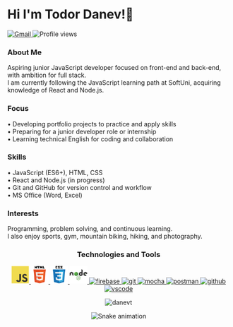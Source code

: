 <h1 align="left">Hi I'm Todor Danev!👋</h1>
<p align="left">
  <!-- LinkedIn Badge  -->
  <!--
  <a href="https://www.linkedin.com/in/yourprofile/">
    <img src="https://img.shields.io/badge/-LinkedIn-blue?style=flat&logo=Linkedin&logoColor=white" alt="LinkedIn" />
  </a>
  -->
  <!-- Gmail Badge -->
  <a href="mailto:danevtm@gmail.com">
    <img src="https://img.shields.io/badge/-Gmail-c14438?style=flat&logo=Gmail&logoColor=white" alt="Gmail" />
  </a>
  <!-- Profile Views Badge (зелено) -->
  <img src="https://komarev.com/ghpvc/?username=danevt&label=Profile%20views&color=green&style=flat" alt="Profile views" />
</p>



<h3 align="left">About Me</h3>
<p align="left">
  Aspiring junior JavaScript developer focused on front-end and back-end, with ambition for full stack.<br>
  I am currently following the JavaScript learning path at SoftUni, acquiring knowledge of React and Node.js.
</p>

<h3 align="left">Focus</h3>
<p align="left">
  • Developing portfolio projects to practice and apply skills<br>
  • Preparing for a junior developer role or internship<br>
  • Learning technical English for coding and collaboration
</p>

<h3 align="left">Skills</h3>
<p align="left">
  • JavaScript (ES6+), HTML, CSS<br>
  • React and Node.js (in progress)<br>
  • Git and GitHub for version control and workflow<br>
  • MS Office (Word, Excel)
</p>

<h3 align="left">Interests</h3>
<p align="left">
  Programming, problem solving, and continuous learning.<br>
  I also enjoy sports, gym, mountain biking, hiking, and photography.
</p>

<h3 align="center">Technologies and Tools</h3>
<p align="center">
  <a href="https://developer.mozilla.org/en-US/docs/Web/JavaScript" target="_blank" rel="noreferrer">
    <img src="https://raw.githubusercontent.com/devicons/devicon/master/icons/javascript/javascript-original.svg" alt="javascript" width="40" height="40"/>
  </a>
  <a href="https://www.w3.org/html/" target="_blank" rel="noreferrer">
    <img src="https://raw.githubusercontent.com/devicons/devicon/master/icons/html5/html5-original-wordmark.svg" alt="html5" width="40" height="40"/>
  </a>
  <a href="https://www.w3schools.com/css/" target="_blank" rel="noreferrer">
    <img src="https://raw.githubusercontent.com/devicons/devicon/master/icons/css3/css3-original-wordmark.svg" alt="css3" width="40" height="40"/>
  </a>
  <a href="https://nodejs.org" target="_blank" rel="noreferrer">
    <img src="https://raw.githubusercontent.com/devicons/devicon/master/icons/nodejs/nodejs-original-wordmark.svg" alt="nodejs" width="40" height="40"/>
  </a>
  <a href="https://firebase.google.com/" target="_blank" rel="noreferrer">
    <img src="https://www.vectorlogo.zone/logos/firebase/firebase-icon.svg" alt="firebase" width="40" height="40"/>
  </a>
  <a href="https://git-scm.com/" target="_blank" rel="noreferrer">
    <img src="https://www.vectorlogo.zone/logos/git-scm/git-scm-icon.svg" alt="git" width="40" height="40"/>
  </a>
  <a href="https://mochajs.org" target="_blank" rel="noreferrer">
    <img src="https://www.vectorlogo.zone/logos/mochajs/mochajs-icon.svg" alt="mocha" width="40" height="40"/>
  </a>
  <a href="https://postman.com" target="_blank" rel="noreferrer">
    <img src="https://www.vectorlogo.zone/logos/getpostman/getpostman-icon.svg" alt="postman" width="40" height="40"/>
  </a>
  <a href="https://github.com/riddick" target="_blank" rel="noreferrer">
    <img src="https://cdn.jsdelivr.net/gh/devicons/devicon/icons/github/github-original.svg" alt="github" width="40" height="40"/>
  </a>
  <a href="https://code.visualstudio.com/" target="_blank" rel="noreferrer">
    <img src="https://cdn.jsdelivr.net/gh/devicons/devicon/icons/vscode/vscode-original.svg" alt="vscode" width="40" height="40"/>
  </a>
</p>
<p align="center">
  <img src="https://github-readme-streak-stats.herokuapp.com/?user=danevt&theme=dark&fire=39FF14&currStreakNum=39FF14&sideNums=39FF14" alt="danevt" />
</p>

<!-- GitHub Snake -->
<p align="center">
  <img src="https://raw.githubusercontent.com/danevt/danevt/output/snake.svg" alt="Snake animation" />
</p>

